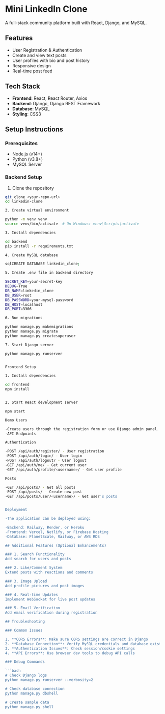 # Mini LinkedIn Clone

A full-stack community platform built with React, Django, and MySQL.

## Features

- User Registration & Authentication
- Create and view text posts
- User profiles with bio and post history
- Responsive design
- Real-time post feed

## Tech Stack

- **Frontend**: React, React Router, Axios
- **Backend**: Django, Django REST Framework
- **Database**: MySQL
- **Styling**: CSS3

## Setup Instructions

### Prerequisites
- Node.js (v14+)
- Python (v3.8+)
- MySQL Server

### Backend Setup

1. Clone the repository
```bash
git clone <your-repo-url>
cd linkedin-clone

2. Create virtual environment

python -m venv venv
source venv/bin/activate  # On Windows: venv\Scripts\activate

3. Install dependencies

cd backend
pip install -r requirements.txt

4. Create MySQL database

sqlCREATE DATABASE linkedin_clone;

5. Create .env file in backend directory

SECRET_KEY=your-secret-key
DEBUG=True
DB_NAME=linkedin_clone
DB_USER=root
DB_PASSWORD=your-mysql-password
DB_HOST=localhost
DB_PORT=3306

6. Run migrations

python manage.py makemigrations
python manage.py migrate
python manage.py createsuperuser

7. Start Django server

python manage.py runserver


Frontend Setup

1. Install dependencies

cd frontend
npm install


2. Start React development server

npm start

Demo Users

-Create users through the registration form or use Django admin panel.
-API Endpoints

Authentication

-POST /api/auth/register/ - User registration
-POST /api/auth/login/ - User login
-POST /api/auth/logout/ - User logout
-GET /api/auth/me/ - Get current user
-GET /api/auth/profile/<username>/ - Get user profile

Posts

-GET /api/posts/ - Get all posts
-POST /api/posts/ - Create new post
-GET /api/posts/user/<username>/ - Get user's posts


Deployment

-The application can be deployed using:

-Backend: Railway, Render, or Heroku
-Frontend: Vercel, Netlify, or Firebase Hosting
-Database: PlanetScale, Railway, or AWS RDS

## Additional Features (Optional Enhancements)

### 1. Search Functionality
Add search for users and posts

### 2. Like/Comment System
Extend posts with reactions and comments

### 3. Image Upload
Add profile pictures and post images

### 4. Real-time Updates
Implement WebSocket for live post updates

### 5. Email Verification
Add email verification during registration

## Troubleshooting

### Common Issues

1. **CORS Errors**: Make sure CORS settings are correct in Django
2. **Database Connection**: Verify MySQL credentials and database exists
3. **Authentication Issues**: Check session/cookie settings
4. **API Errors**: Use browser dev tools to debug API calls

### Debug Commands

```bash
# Check Django logs
python manage.py runserver --verbosity=2

# Check database connection
python manage.py dbshell

# Create sample data
python manage.py shell